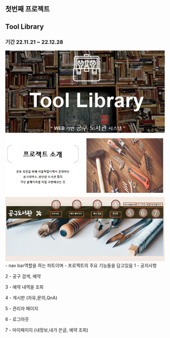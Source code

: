 ## 첫번째 프로젝트
## Tool Library

### 기간 22.11.21 ~ 22.12.28
<img src="/main1.jpg">
<img src="/main3.jpg">
<img src="/main2.jpg">
- nav bar역할을 하는 파트이며
- 프로젝트의 주요 기능들을 담고있음
1 - 공지사항

2 - 공구 검색, 예약 

3 - 예약 내역을 조회

4 - 게시판 
(자유,문의,QnA) 

5 - 관리자 페이지

6 - 로그아웃

7 - 마이페이지
 (내정보,내가 쓴글, 예약 조회)
